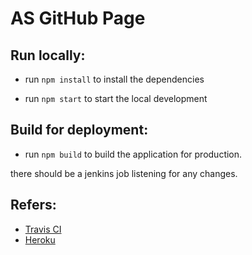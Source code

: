 AS GitHub Page
============

Run locally:
------
- run `npm install` to install the dependencies

- run `npm start` to start the local development


Build for deployment:
-------
- run `npm build` to build the application for production. 

there should be a jenkins job listening for any changes.


Refers:
-------
- [Travis CI](https://travis-ci.org/as-ideas/axelspringer-githubpages)
- [Heroku](http://axelspringer-githubpages.herokuapp.com/)